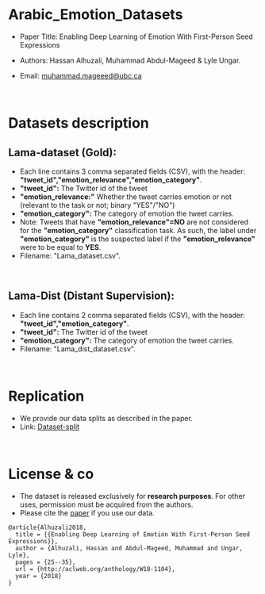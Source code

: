# Arabic_Emotion_Datasets
* Paper Title: Enabling Deep Learning of Emotion With First-Person Seed Expressions

* Authors: Hassan Alhuzali, Muhammad Abdul-Mageed & Lyle Ungar.

* Email: muhammad.mageeed@ubc.ca

</br>

# Datasets description
## Lama-dataset (Gold):
	
* Each line contains 3 comma separated fields (CSV), with the header: **"tweet_id","emotion_relevance","emotion_category"**.
* **"tweet_id":** The Twitter id of the tweet
* **"emotion_relevance:"** Whether the tweet carries emotion or not (relevant to the task or not; binary "YES"/"NO")
* **"emotion_category":** The category of emotion the tweet carries.
* Note: Tweets that have **"emotion_relevance"=NO** are not considered for the **"emotion_category"** classification task. As such, the label under **"emotion_category"** is the suspected label if the  **"emotion_relevance"** were to be equal to **YES**.
* Filename: "Lama_dataset.csv".

</br>

## Lama-Dist (Distant Supervision):
* Each line contains 2 comma separated fields (CSV), with the header: **"tweet_id","emotion_category"**.
* **"tweet_id":** The Twitter id of the tweet
* **"emotion_category":** The category of emotion the tweet carries.
* Filename: "Lama_dist_dataset.csv".

</br>

# Replication

* We provide our data splits as described in the paper. 
* Link: [Dataset-split](https://github.com/UBC-NLP/ara_emotion_naacl2018/tree/master/data_splits)

</br>

# License & co
* The dataset is released exclusively for **research purposes**. For other uses, permission must be acquired from the authors.
* Please cite the [paper](http://aclweb.org/anthology/W18-1104) if you use our data.

```
@article{Alhuzali2018,
  title = {{Enabling Deep Learning of Emotion With First-Person Seed Expressions}},
  author = {Alhuzali, Hassan and Abdul-Mageed, Muhammad and Ungar, Lyle},
  pages = {25--35},
  url = {http://aclweb.org/anthology/W18-1104},
  year = {2018}
}
```
